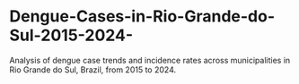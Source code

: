 # Dengue-Cases-in-Rio-Grande-do-Sul-2015-2024-
Analysis of dengue case trends and incidence rates across municipalities in Rio Grande do Sul, Brazil, from 2015 to 2024.
